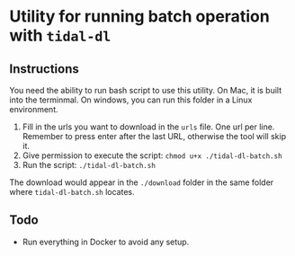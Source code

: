 # Utility for running batch operation with `tidal-dl`

## Instructions

You need the ability to run bash script to use this utility. On Mac, it is built into the terminmal. On windows, you can run this folder in a Linux environment. 

1. Fill in the urls you want to download in the `urls` file. One url per line. Remember to press enter after the last URL, otherwise the tool will skip it.
2. Give permission to execute the script: `chmod u+x ./tidal-dl-batch.sh`
3. Run the script: `./tidal-dl-batch.sh`

The download would appear in the `./download` folder in the same folder where `tidal-dl-batch.sh` locates.

## Todo

- Run everything in Docker to avoid any setup.